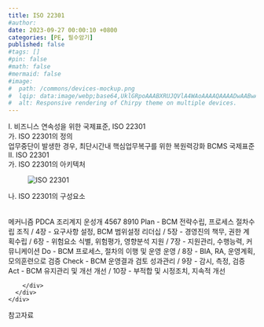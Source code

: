 ```yaml
---
title: ISO 22301
#author: 
date: 2023-09-27 00:00:10 +0800
categories: [PE, 필수암기]
published: false
#tags: []
#pin: false
#math: false
#mermaid: false
#image:
#  path: /commons/devices-mockup.png
#  lqip: data:image/webp;base64,UklGRpoAAABXRUJQVlA4WAoAAAAQAAAADwAABwAAQUxQSDIAAAARL0AmbZurmr57yyIiqE8oiG0bejIYEQTgqiDA9vqnsUSI6H+oAERp2HZ65qP/VIAWAFZQOCBCAAAA8AEAnQEqEAAIAAVAfCWkAALp8sF8rgRgAP7o9FDvMCkMde9PK7euH5M1m6VWoDXf2FkP3BqV0ZYbO6NA/VFIAAAA
#  alt: Responsive rendering of Chirpy theme on multiple devices.
---
```


<div class="post-wrap">
  <div class="para">
    <div class="para-title">
      I. 비즈니스 연속성을 위한 국제표준, ISO 22301
    </div>
    <div class="para-cntnt">
      <div class="para">
        <div class="para-title">
          가. ISO 22301의 정의
        </div>
        <div class="para-cntnt">
            업무중단이 발생한 경우, 최단시간내 핵심업무복구를 위한 복원력강화 BCMS 국제표준
        </div>
      </div>
    </div>
  </div>
  
  <div class="para">
    <div class="para-title">
      II. ISO 22301
    </div>
    <div class="para-cntnt">
      <div class="para">
        <div class="para-title">
          가. ISO 22301의 아키텍처
        </div>
        <div class="para-cntnt">
          <figure class="post-figure">
            <img src="/assets/img/posts/ISO-22301.png" alt="ISO 22301">
<!--            <figcaption>Source: Unveiling the Metaverse: Exploring Emerging Trends, Multifaceted Perspectives, and Future Challenges</figcaption>-->
          </figure>
        </div>
      </div>
      <div class="para">
        <div class="para-title">
          나. ISO 22301의 구성요소
        </div>
        <div class="para-cntnt">
          <table class="post-table">
          </table>
          메커니즘 PDCA 조리계지 운성개 4567 8910
  Plan - BCM 전략수립, 프로세스 절차수립
    조직 / 4장 - 요구사항 설정, BCM 범위설정
    리더십 / 5장 - 경영진의 책무, 권한
    계획수립 / 6장 - 위험요소 식별, 위험평가, 영향분석
    지원 / 7장 - 지원관리, 수행능력, 커뮤니케이션
  Do - BCM 프로세스, 절차의 이행 및 운영
    운영 / 8장 - BIA, RA, 운영계획, 모의훈련으로 검증
  Check - BCM 운영결과 검토
    성과관리 / 9장 - 감시, 측정, 검증
  Act - BCM 유지관리 및 개선
    개선 / 10장 - 부적합 및 시정조치, 지속적 개선

        </div>
      </div>
    </div>
  </div>

  <div class="refr-wrap">
    <div class="refr-title">
        참고자료
    </div>
    <ol class="refr-list">
    <!--    <li>(나현식, 최대선) <a target="_blank" href="https://scienceon.kisti.re.kr/commons/util/originalView.do?cn=JAKO202225948430499&oCn=JAKO202225948430499&dbt=JAKO&journal=NJOU00291864">메타버스 보안 위협 요소 및 대응 방안 검토</a></li>-->
    <!--    <li>(M. Uddin, S. Manickam, H. Ullah, M. Obaidat and A. Dandoush) <a target="_blank" href="https://ieeexplore.ieee.org/abstract/document/10138386">Unveiling the Metaverse: Exploring Emerging Trends, Multifaceted Perspectives, and Future Challenges</a></li>-->
    </ol>
  </div>
</div>
